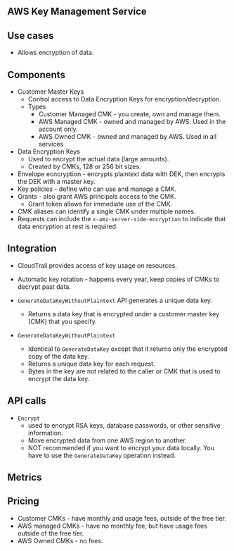 ## AWS Key Management Service

## Use cases

- Allows encryption of data.

## Components

- Customer Master Keys
  - Control access to Data Encryption Keys for encryption/decryption.
  - Types
    - Customer Managed CMK - you create, own and manage them.
    - AWS Managed CMK - owned and managed by AWS. Used in the account only.
    - AWS Owned CMK - owned and managed by AWS. Used in all services
- Data Encryption Keys
  - Used to encrypt the actual data (large amounts).
  - Created by CMKs, 128 or 256 bit sizes.
- Envelope ecncryption - encrypts plaintext data with DEK, then encrypts the DEK with a master key.
- Key policies - define who can use and manage a CMK.
- Grants - also grant AWS principals access to the CMK.
  - Grant token allows for immediate use of the CMK.
- CMK aliases can identify a single CMK under multiple names.
- Requests can include the `x-amz-server-side-encryption` to indicate that data encryption at rest is required.

## Integration

- CloudTrail provides access of key usage on resources.
- Automatic key rotation - happens every year, keep copies of CMKs to decrypt past data.

- `GenerateDataKeyWithoutPlaintext` API generates a unique data key.
  - Returns a data key that is encrypted under a customer master key (CMK) that you specify.
- `GenerateDataKeyWithoutPlaintext`
  - Identical to `GenerateDataKey` except that it returns only the encrypted copy of the data key.
  - Returns a unique data key for each request.
  - Bytes in the key are not related to the caller or CMK that is used to encrypt the data key.

## API calls

- `Encrypt`
  - used to encrypt RSA keys, database passwords, or other sensitive information.
  - Move encrypted data from one AWS region to another.
  - NOT recommended if you want to encrypt your data locally. You have to use the `GenerateDataKey` operation instead.

## Metrics

## Pricing

- Customer CMKs - have monthly and usage fees, outside of the free tier.
- AWS managed CMKs - have no monthly fee, but have usage fees outside of the free tier.
- AWS Owned CMKs - no fees.

